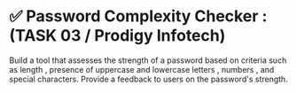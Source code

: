 <h1>✅ Password Complexity Checker : (TASK 03 / Prodigy Infotech) </h1>
Build a tool that assesses the strength of a password based on criteria such as length , presence of uppercase and lowercase letters , numbers , and special characters. Provide a feedback to users on the password's strength.
